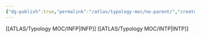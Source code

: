 ```yaml
---
{"dg-publish":true,"permalink":"/atlas/typology-moc/ne-parent/","created":"","updated":"2023-01-06T15:17:55.154+01:00"}
---
```



[[ATLAS/Typology MOC/INFP\|INFP]]
[[ATLAS/Typology MOC/INTP\|INTP]]
